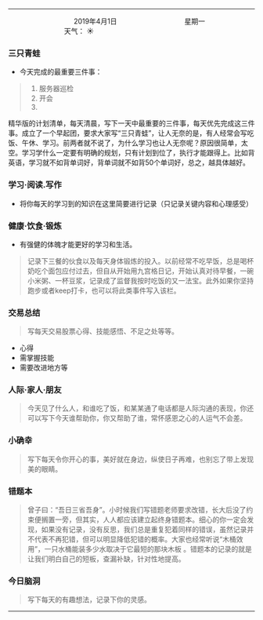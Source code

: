 ***
&nbsp;&nbsp;&nbsp;&nbsp;&nbsp;&nbsp;&nbsp;&nbsp;&nbsp;&nbsp;&nbsp;&nbsp;&nbsp;&nbsp;&nbsp;&nbsp;&nbsp;&nbsp;
&nbsp;&nbsp;&nbsp;&nbsp;&nbsp;&nbsp;&nbsp;&nbsp;&nbsp;&nbsp;&nbsp;&nbsp;&nbsp;&nbsp;           2019年4月1日
&nbsp;&nbsp;&nbsp;&nbsp;&nbsp;&nbsp;&nbsp;&nbsp;&nbsp;&nbsp;&nbsp;&nbsp;&nbsp;&nbsp;&nbsp;&nbsp;&nbsp;&nbsp;
&nbsp;&nbsp;&nbsp;&nbsp;&nbsp;&nbsp;&nbsp;&nbsp;&nbsp;&nbsp;&nbsp;&nbsp;&nbsp;&nbsp;                星期一
&nbsp;&nbsp;&nbsp;&nbsp;&nbsp;&nbsp;&nbsp;&nbsp;&nbsp;&nbsp;&nbsp;&nbsp;&nbsp;&nbsp;&nbsp;&nbsp;&nbsp;&nbsp;
&nbsp;&nbsp;&nbsp;&nbsp;&nbsp;&nbsp;&nbsp;&nbsp;&nbsp;&nbsp;&nbsp;&nbsp;&nbsp;&nbsp;&nbsp;&nbsp;&nbsp;&nbsp;
&nbsp;&nbsp;&nbsp;&nbsp;&nbsp;&nbsp;&nbsp;&nbsp;&nbsp;                                       天气： :sunny:

### 三只青蛙
- 今天完成的最重要三件事：
>1. 服务器巡检
>2. 开会
>3. 
精华版的计划清单，每天清晨，写下一天中最重要的三件事，每天优先完成这三件事。成立了一个早起团，要求大家写“三只青蛙”，让人无奈的是，有人经常会写吃饭、午休、学习。前两者就不说了，为什么学习也让人无奈呢？原因很简单，太空。学习学什么一定要有明确的规划，只有计划到位了，执行才能跟得上。比如背英语，学习就不如背单词好，背单词就不如背50个单词好，总之，越具体越好。

### 学习·阅读.写作
- 将你每天的学习到的知识在这里简要进行记录（只记录关键内容和心理感受）
>

### 健康·饮食·锻炼
- 有强健的体魄才能更好的学习和生活。
>记录下三餐的伙食以及每天身体锻炼的投入。以前经常不吃早饭，总是喝杯奶吃个面包应付过去，但自从开始用九宫格日记，开始认真对待早餐，一碗小米粥、一杯豆浆，记录成了监督我按时吃饭的又一法宝。此外如果你坚持跑步或者keep打卡，也可以将此类事件写入该栏。

### 交易总结
>写每天交易股票心得、技能感悟、不足之处等等。
- 心得
- 需掌握技能
- 需要改进地方等

### 人际·家人·朋友
>今天见了什么人，和谁吃了饭，和某某通了电话都是人际沟通的表现，你还可以写下今天谁帮助你，你又帮助了谁，常怀感恩之心的人运气不会差。

### 小确幸
>写下每天令你开心的事，美好就在身边，纵使日子再难，也别忘了带上发现美的眼睛。

### 错题本
>曾子曰：“吾日三省吾身”。小时候我们写错题老师要求改错，长大后没了约束便搁置一旁，但其实，人人都应该建立起终身错题本。细心的你一定会发现，如果没有记录，没有反思，我们总是重复犯着同样的错误，虽然记录并不代表不再犯错，但可以明显降低犯错的概率。大家也经常听说“木桶效用”，一只水桶能装多少水取决于它最短的那块木板 。错题本的记录的就是让我们明白自己的短板，查漏补缺，针对性地提高。


### 今日脑洞
>写下每天的有趣想法，记录下你的灵感。

***

